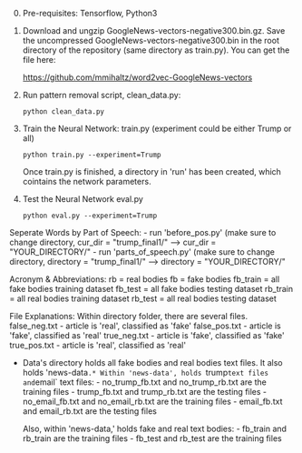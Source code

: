 0. Pre-requisites: Tensorflow, Python3

1. Download and ungzip GoogleNews-vectors-negative300.bin.gz. Save the uncompressed GoogleNews-vectors-negative300.bin in the root directory of the repository (same directory as train.py). You can get the file here:

    https://github.com/mmihaltz/word2vec-GoogleNews-vectors
    

2. Run pattern removal script, clean_data.py: 

    `python clean_data.py`


3. Train the Neural Network: train.py (experiment could be either Trump or all)
 
    `python train.py --experiment=Trump`

     Once train.py is finished, a directory in 'run' has been created, which cointains the network parameters.

4. Test the Neural Network eval.py

    ```python eval.py --experiment=Trump```

Seperate Words by Part of Speech:
    - run 'before_pos.py' (make sure to change directory, cur_dir = "trump_final1/" --> cur_dir = "YOUR_DIRECTORY/"
    - run 'parts_of_speech.py' (make sure to change directory, directory = "trump_final1/" --> directory = "YOUR_DIRECTORY/"

Acronym & Abbreviations:
rb = real bodies
fb = fake bodies
fb_train = all fake bodies training dataset
fb_test = all fake bodies testing dataset
rb_train = all real bodies training dataset
rb_test = all real bodies testing dataset

File Explanations:
Within directory folder, there are several files.
    false_neg.txt - article is 'real', classified as 'fake'
    false_pos.txt - article is 'fake', classified as 'real'
    true_neg.txt - article is 'fake', classified as 'fake'
    true_pos.txt - article is 'real', classified as 'real'

* Data's directory holds all fake bodies and real bodies text files. It also holds 'news-data`.*
  Within 'news-data', holds `trump` text files and `email` text files:
        - no_trump_fb.txt and no_trump_rb.txt are the training files
        - trump_fb.txt and trump_rb.txt are the testing files
        - no_email_fb.txt and no_email_rb.txt are the training files
        - email_fb.txt and email_rb.txt are the testing files

  Also, within 'news-data,' holds fake and real text bodies:
        - fb_train and rb_train are the training files
        - fb_test and rb_test are the training files

